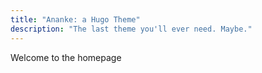 ```yaml
---
title: "Ananke: a Hugo Theme"
description: "The last theme you'll ever need. Maybe."
---
```

Welcome to the homepage
